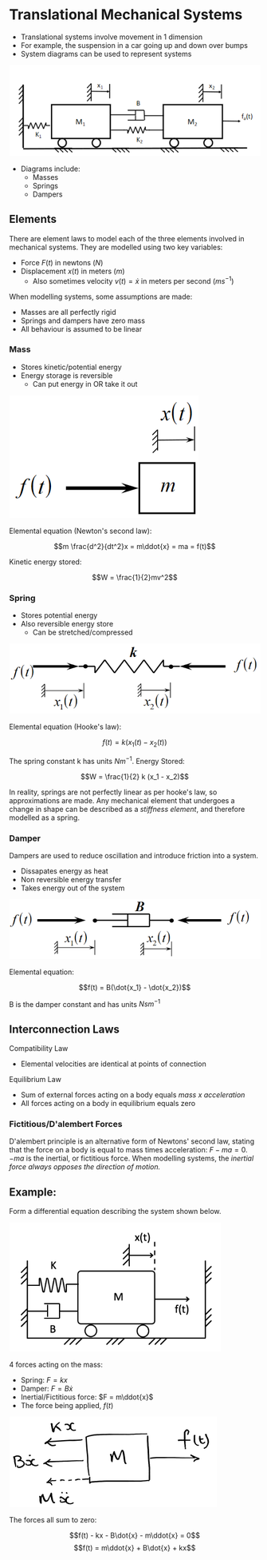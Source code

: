 # Translational Mechanical Systems

- Translational systems involve movement in 1 dimension
- For example, the suspension in a car going up and down over bumps
- System diagrams can be used to represent systems

![](./img/mech1-1.png)

- Diagrams include:
  - Masses
  - Springs
  - Dampers

## Elements

There are element laws to model each of the three elements involved in mechanical systems. They are modelled using two key variables:

- Force $F(t)$ in newtons ($N$)
- Displacement $x(t)$ in meters ($m$)
  - Also sometimes velocity $v(t) = \dot{x}$ in meters per second ($ms^{-1}$)

When modelling systems, some assumptions are made:

- Masses are all perfectly rigid
- Springs and dampers have zero mass
- All behaviour is assumed to be linear

### Mass

- Stores kinetic/potential energy
- Energy storage is reversible
  - Can put energy in OR take it out

![](./img/mass.png)

Elemental equation (Newton's second law):

$$m \frac{d^2}{dt^2}x = m\ddot{x} = ma = f(t)$$

Kinetic energy stored:

$$W = \frac{1}{2}mv^2$$

### Spring

- Stores potential energy
- Also reversible energy store
  - Can be stretched/compressed

![](./img/spring.png)

Elemental equation (Hooke's law):

$$f(t) = k(x_1(t) - x_2(t))$$

The spring constant k has units $Nm^{-1}$. Energy Stored:

$$W = \frac{1}{2} k (x_1 - x_2)$$

In reality, springs are not perfectly linear as per hooke's law, so approximations are made. Any mechanical element that undergoes a change in shape can be described as a _stiffness element_, and therefore modelled as a spring.

### Damper

Dampers are used to reduce oscillation and introduce friction into a system.

- Dissapates energy as heat
- Non reversible energy transfer
- Takes energy out of the system

![](./img/damper.png)

Elemental equation:

$$f(t) = B(\dot{x_1} - \dot{x_2})$$

B is the damper constant and has units $Nsm^{-1}$

## Interconnection Laws

Compatibility Law

- Elemental velocities are identical at points of connection

Equilibrium Law

- Sum of external forces acting on a body equals _mass x acceleration_
- All forces acting on a body in equilibrium equals zero

### Fictitious/D'alembert Forces

D'alembert principle is an alternative form of Newtons' second law, stating that the force on a body is equal to mass times acceleration: $F - ma = 0$. $-ma$ is the inertial, or fictitious force. When modelling systems, the _inertial force always opposes the direction of motion._

## Example:

Form a differential equation describing the system shown below.

![](./img/mech1-2.png)

4 forces acting on the mass:

- Spring: $F = kx$
- Damper: $F = B\dot{x}$
- Inertial/Fictitious force: $F = m\ddot{x}$
- The force being applied, $f(t)$

![](./img/mech1-2.1.png)

The forces all sum to zero:

$$f(t) - kx - B\dot{x} - m\ddot{x} = 0$$
$$f(t) = m\ddot{x} + B\dot{x} + kx$$
